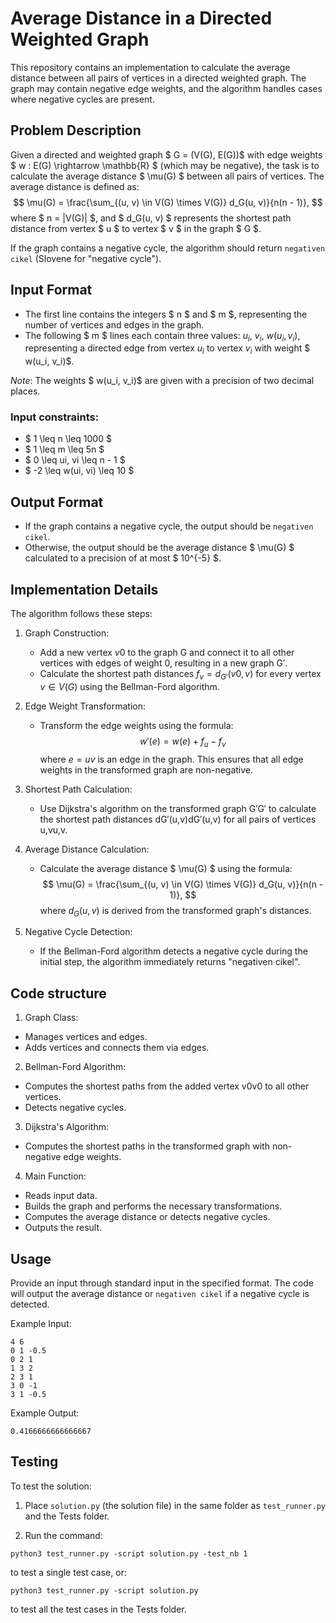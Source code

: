 # Average Distance in a Directed Weighted Graph

This repository contains an implementation to calculate the average distance between all pairs of vertices in a directed weighted graph. The graph may contain negative edge weights, and the algorithm handles cases where negative cycles are present.

## Problem Description

Given a directed and weighted graph $ G = (V(G), E(G))$ with edge weights $ w : E(G) \rightarrow \mathbb{R} $ (which may be negative), the task is to calculate the average distance $ \mu(G) $ between all pairs of vertices. The average distance is defined as:
$$
\mu(G) = \frac{\sum_{(u, v) \in V(G) \times V(G)} d_G(u, v)}{n(n - 1)},
$$
where $ n = |V(G)| $, and $ d_G(u, v) $ represents the shortest path distance from vertex $ u $ to vertex $ v $ in the graph $ G $.

If the graph contains a negative cycle, the algorithm should return `negativen cikel` (Slovene for "negative cycle").

## Input Format

- The first line contains the integers $ n $ and $ m $, representing the number of vertices and edges in the graph.
- The following $ m $ lines each contain three values: $u_i,\ v_i, \ w(u_i, v_i)$, representing a directed edge from vertex $u_i$ to vertex $v_i$ with weight $ w(u_i, v_i)$.

*Note*: The weights $ w(u_i, v_i)$ are given with a precision of two decimal places.

### Input constraints:
- $ 1 \leq n \leq 1000 $
- $ 1 \leq m \leq 5n $
- $ 0 \leq ui, vi \leq n - 1 $
- $ -2 \leq w(ui, vi) \leq 10 $

## Output Format

- If the graph contains a negative cycle, the output should be `negativen cikel`.
- Otherwise, the output should be the average distance $ \mu(G) $ calculated to a precision of at most $ 10^{-5} $.


## Implementation Details

The algorithm follows these steps:
1. Graph Construction:
   - Add a new vertex $v0$​ to the graph G and connect it to all other vertices with edges of weight 0, resulting in a new graph G′.
   - Calculate the shortest path distances $f_v=d_{G′}(v0,v)$ for every vertex $v\in V(G)$ using the Bellman-Ford algorithm.
2. Edge Weight Transformation:
   - Transform the edge weights using the formula:
        $$w′(e)=w(e)+f_u−f_v$$
        where $e=uv$ is an edge in the graph. This ensures that all edge weights in the transformed graph are non-negative.
3. Shortest Path Calculation:
   - Use Dijkstra's algorithm on the transformed graph G′G′ to calculate the shortest path distances dG′(u,v)dG′​(u,v) for all pairs of vertices u,vu,v.

4. Average Distance Calculation:
   - Calculate the average distance  $ \mu(G) $ using the formula:
     $$
      \mu(G) = \frac{\sum_{(u, v) \in V(G) \times V(G)} d_G(u, v)}{n(n - 1)},
      $$
     where $d_G(u,v)$ is derived from the transformed graph's distances.

5. Negative Cycle Detection:
   - If the Bellman-Ford algorithm detects a negative cycle during the initial step, the algorithm immediately returns "negativen cikel".

## Code structure
1. Graph Class:
  - Manages vertices and edges.
  - Adds vertices and connects them via edges.

2. Bellman-Ford Algorithm:
  - Computes the shortest paths from the added vertex v0v0​ to all other vertices.
  - Detects negative cycles.

3. Dijkstra's Algorithm:
  - Computes the shortest paths in the transformed graph with non-negative edge weights.

4. Main Function:
  - Reads input data.
  - Builds the graph and performs the necessary transformations.
  - Computes the average distance or detects negative cycles.
  - Outputs the result.

## Usage
Provide an input through standard input in the specified format. The code will output the average distance or `negativen cikel` if a negative cycle is detected.

Example Input:
```
4 6
0 1 -0.5
0 2 1
1 3 2
2 3 1
3 0 -1
3 1 -0.5
```

Example Output:
```
0.4166666666666667
```
## Testing
To test the solution:

1. Place `solution.py` (the solution file) in the same folder as `test_runner.py` and the Tests folder.

2. Run the command:
```
python3 test_runner.py -script solution.py -test_nb 1
```
to test a single test case, or:
```
python3 test_runner.py -script solution.py
```
to test all the test cases in the Tests folder.
